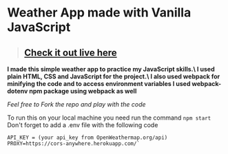 # Weather App made with Vanilla JavaScript

> ## [Check it out live here](https://fab-breeze.netlify.app/)


**I made this simple weather app to practice my JavaScript skills.\ I used plain HTML, CSS and JavaScript for the project.\  I also used webpack for minifying the code and to access environment variables I used webpack-dotenv npm package using webpack as well**

*Feel free to Fork the repo and play with the code*

To run this on your local machine you need run the command `npm start`
Don't forget to add a .env file with the following code

```
API_KEY = (your api_key from OpenWeathermap.org/api)
PROXY=https://cors-anywhere.herokuapp.com/`
```